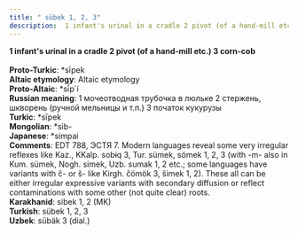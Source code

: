 ```yaml
---
title: " sübek 1, 2, 3"
description:  1 infant's urinal in a cradle 2 pivot (of a hand-mill etc.) 3 corn-cob
---
```

<strong> 1 infant's urinal in a cradle 2 pivot (of a hand-mill etc.) 3 corn-cob</strong><br><br>
<strong>Proto-Turkic</strong>:  *sīpek<br>
<strong>Altaic etymology</strong>:  Altaic etymology<br>
<strong> Proto-Altaic</strong>:  *sī́p`í<br>
<strong>Russian meaning</strong>:  1 мочеотводная трубочка в люльке 2 стержень, шкворень (ручной мельницы и т.п.) 3 початок кукурузы<br>
<strong>Turkic</strong>:  *sīpek<br>
<strong>Mongolian</strong>:  *sib-<br>
<strong>Japanese</strong>:  *simpai<br>
<strong>Comments</strong>:  EDT 788, ЭСТЯ 7. Modern languages reveal some very irregular reflexes like Kaz., KKalp. sobɨq 3, Tur. sümek, sömek 1, 2, 3 (with -m- also in Kum. sümek, Nogh. simek, Uzb. sumak 1, 2 etc.; some languages have variants with č- or š- like Kirgh. čömök 3, šimek 1, 2). These all can be either irregular expressive variants with secondary diffusion or reflect contaminations with some other (not quite clear) roots.<br>
<strong>Karakhanid</strong>:  sibek 1, 2 (MK)<br>
<strong>Turkish</strong>:  sübek 1, 2, 3<br>
<strong>Uzbek</strong>:  sübäk 3 (dial.)<br>


